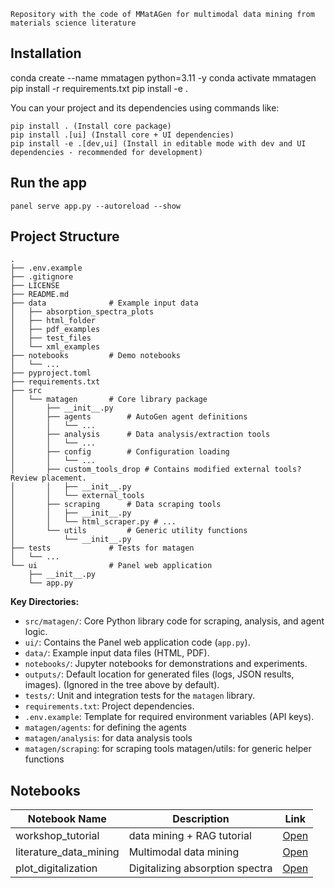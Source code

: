 ```Repository with the code of MMatAGen for multimodal data mining from materials science literature```

## Installation
conda create --name mmatagen python=3.11 -y
conda activate mmatagen
pip install -r requirements.txt
pip install -e .


You can your project and its dependencies using commands like:
```
pip install . (Install core package)
pip install .[ui] (Install core + UI dependencies)
pip install -e .[dev,ui] (Install in editable mode with dev and UI dependencies - recommended for development)
```

## Run the app
```
panel serve app.py --autoreload --show
```

## Project Structure
```text
.
├── .env.example
├── .gitignore
├── LICENSE
├── README.md
├── data              # Example input data
│   ├── absorption_spectra_plots
│   ├── html_folder
│   ├── pdf_examples
│   ├── test_files
│   └── xml_examples
├── notebooks         # Demo notebooks
│   └── ...
├── pyproject.toml
├── requirements.txt
├── src
│   └── matagen       # Core library package
│       ├── __init__.py
│       ├── agents        # AutoGen agent definitions
│       │   └── ...
│       ├── analysis      # Data analysis/extraction tools
│       │   └── ...
│       ├── config        # Configuration loading
│       │   └── ...
│       ├── custom_tools_drop # Contains modified external tools? Review placement.
│       │   ├── __init__.py
│       │   └── external_tools
│       ├── scraping      # Data scraping tools
│       │   ├── __init__.py
│       │   └── html_scraper.py # ...
│       └── utils         # Generic utility functions
│           └── __init__.py
├── tests             # Tests for matagen
│   └── ...
└── ui                # Panel web application
    ├── __init__.py
    └── app.py
```

**Key Directories:**

* `src/matagen/`: Core Python library code for scraping, analysis, and agent logic.
* `ui/`: Contains the Panel web application code (`app.py`).
* `data/`: Example input data files (HTML, PDF).
* `notebooks/`: Jupyter notebooks for demonstrations and experiments.
* `outputs/`: Default location for generated files (logs, JSON results, images). (Ignored in the tree above by default).
* `tests/`: Unit and integration tests for the `matagen` library.
* `requirements.txt`: Project dependencies.
* `.env.example`: Template for required environment variables (API keys).
* `matagen/agents`: for defining the agents
* `matagen/analysis`: for data analysis tools
* `matagen/scraping`: for scraping tools
 matagen/utils: for generic helper functions



## Notebooks

| Notebook Name        | Description                          | Link                                  |
|----------------------|--------------------------------------|---------------------------------------|
| workshop_tutorial   | data mining + RAG tutorial          | [Open](notebooks/workshop_tutorial.ipynb) |
| literature_data_mining    | Multimodal data mining        | [Open](notebooks/literature_data_mining.ipynb) |
| plot_digitalization      | Digitalizing absorption spectra    | [Open](notebooks/model_training.ipynb)   |

